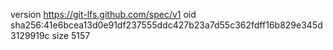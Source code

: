version https://git-lfs.github.com/spec/v1
oid sha256:41e6bcea13d0e91df237555ddc427b23a7d55c362fdff16b829e345d3129919c
size 5157
